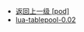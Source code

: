 - [返回上一级 [pod]](服务部署/Nginx/模板/nginx-1.24.0/Openresty/openresty-1.21.4.3-win64/pod/)
- [lua-tablepool-0.02](服务部署/Nginx/模板/nginx-1.24.0/Openresty/openresty-1.21.4.3-win64/pod/lua-tablepool-0.02/)
